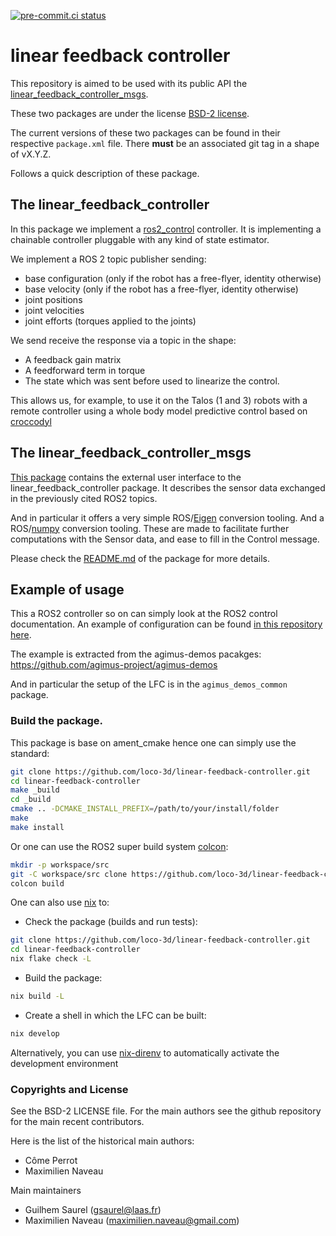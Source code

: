 [![pre-commit.ci status](https://results.pre-commit.ci/badge/github/loco-3d/linear-feedback-controller/main.svg)](https://results.pre-commit.ci/latest/github/loco-3d/linear-feedback-controller/main)

# linear feedback controller

This repository is aimed to be used with its public API the
[linear_feedback_controller_msgs](https://github.com/loco-3d/linear-feedback-controller-msgs).

These two packages are under the license [BSD-2 license](./LICENSE).

The current versions of these two packages can be found in their respective
`package.xml` file. There **must** be an associated git tag in a shape of vX.Y.Z.

Follows a quick description of these package.

## The linear_feedback_controller

In this package we implement a [ros2_control](https://control.ros.org/rolling/index.html)
controller.
It is implementing a chainable controller pluggable with any kind of state
estimator.

We implement a ROS 2 topic publisher sending:
- base configuration (only if the robot has a free-flyer, identity otherwise)
- base velocity (only if the robot has a free-flyer, identity otherwise)
- joint positions
- joint velocities
- joint efforts (torques applied to the joints)

We send receive the response via a topic in the shape:
- A feedback gain matrix
- A feedforward term in torque
- The state which was sent before used to linearize the control.

This allows us, for example, to use it on the Talos (1 and 3) robots with a remote controller
using a whole body model predictive control based on [croccodyl](https://github.com/loco-3d/crocoddyl)

## The linear_feedback_controller_msgs

[This package](https://github.com/loco-3d/linear-feedback-controller-msgs) contains the external user interface to the linear_feedback_controller
package. It describes the sensor data exchanged in the previously cited ROS2 topics.

And in particular it offers a very simple ROS/[Eigen](https://eigen.tuxfamily.org/index.php?title=Main_Page)
conversion tooling.
And a ROS/[numpy](https://numpy.org/) conversion tooling.
These are made to facilitate further computations with the Sensor data,
and ease to fill in the Control message.

Please check the [README.md](https://github.com/loco-3d/linear-feedback-controller-msgs/blob/main/README.md) of the package for more details.

## Example of usage

This a ROS2 controller so on can simply look at the ROS2 control documentation.
An example of configuration can be found
[in this repository here](./config/tiago_pro_lfc_params.yaml).

The example is extracted from the agimus-demos pacakges:
https://github.com/agimus-project/agimus-demos

And in particular the setup of the LFC is in the `agimus_demos_common` package.

### Build the package.

This package is base on ament_cmake hence one can simply use the standard:

```bash
git clone https://github.com/loco-3d/linear-feedback-controller.git
cd linear-feedback-controller
make _build
cd _build
cmake .. -DCMAKE_INSTALL_PREFIX=/path/to/your/install/folder
make
make install
```

Or one can use the ROS2 super build system [colcon](https://colcon.readthedocs.io/en/released/):

```bash
mkdir -p workspace/src
git -C workspace/src clone https://github.com/loco-3d/linear-feedback-controller.git
colcon build
```

One can also use [nix](https://nixos.org/) to:
- Check the package (builds and run tests):
```bash
git clone https://github.com/loco-3d/linear-feedback-controller.git
cd linear-feedback-controller
nix flake check -L
```
- Build the package:
```bash
nix build -L
```
- Create a shell in which the LFC can be built:
```bash
nix develop
```

Alternatively, you can use [nix-direnv](https://github.com/nix-community/nix-direnv/) to automatically activate the development environment
### Copyrights and License

See the BSD-2 LICENSE file.
For the main authors see the github repository for the main recent contributors.

Here is the list of the historical main authors:
- Côme Perrot
- Maximilien Naveau

Main maintainers
- Guilhem Saurel (gsaurel@laas.fr)
- Maximilien Naveau (maximilien.naveau@gmail.com)
